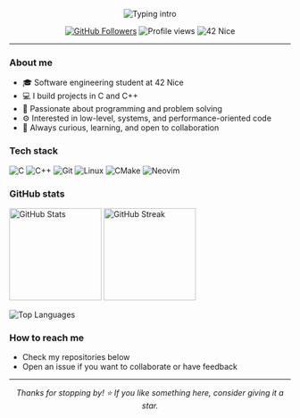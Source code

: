 <!-- Profile Header -->
<p align="center">
  <img src="https://readme-typing-svg.demolab.com?font=Inter&size=24&duration=3500&pause=900&color=00A3FF&center=true&vCenter=true&width=700&lines=Hi%2C+I'm+Ihhadjal;Software+Engineering+Student+%40+42+Nice;C+%26+C%2B%2B+Enthusiast+%7C+Problem+Solver" alt="Typing intro" />
</p>

<p align="center">
  <a href="https://github.com/ihhadjal"><img src="https://img.shields.io/github/followers/ihhadjal?label=Followers&style=flat&color=0ea5e9" alt="GitHub Followers"></a>
  <img src="https://komarev.com/ghpvc/?username=ihhadjal&style=flat&color=0ea5e9" alt="Profile views" />
  <img src="https://img.shields.io/badge/42-Nice-000000?logo=42&logoColor=white" alt="42 Nice" />
</p>

---

### About me
- 🎓 Software engineering student at 42 Nice
- 💻 I build projects in C and C++
- 🧩 Passionate about programming and problem solving
- ⚙️ Interested in low-level, systems, and performance-oriented code
- 🤝 Always curious, learning, and open to collaboration

### Tech stack
<p>
  <img src="https://img.shields.io/badge/C-A8B9CC?style=for-the-badge&logo=c&logoColor=black" alt="C" />
  <img src="https://img.shields.io/badge/C%2B%2B-00599C?style=for-the-badge&logo=c%2B%2B&logoColor=white" alt="C++" />
  <img src="https://img.shields.io/badge/Git-F05033?style=for-the-badge&logo=git&logoColor=white" alt="Git" />
  <img src="https://img.shields.io/badge/Linux-000000?style=for-the-badge&logo=linux&logoColor=white" alt="Linux" />
  <img src="https://img.shields.io/badge/CMake-064F8C?style=for-the-badge&logo=cmake&logoColor=white" alt="CMake" />
  <img src="https://img.shields.io/badge/Neovim-57A143?style=for-the-badge&logo=neovim&logoColor=white" alt="Neovim" />
</p>

### GitHub stats
<p>
  <img height="165" src="https://github-readme-stats.vercel.app/api?username=ihhadjal&show_icons=true&hide_title=true&hide_border=true&theme=transparent" alt="GitHub Stats" />
  <img height="165" src="https://streak-stats.demolab.com?user=ihhadjal&theme=transparent&hide_border=true" alt="GitHub Streak" />
</p>
<p>
  <img src="https://github-readme-stats.vercel.app/api/top-langs/?username=ihhadjal&layout=compact&hide_border=true&theme=transparent" alt="Top Languages" />
</p>

### How to reach me
- Check my repositories below
- Open an issue if you want to collaborate or have feedback

---

<p align="center">
  <i>Thanks for stopping by! ⭐ If you like something here, consider giving it a star.</i>
</p>
